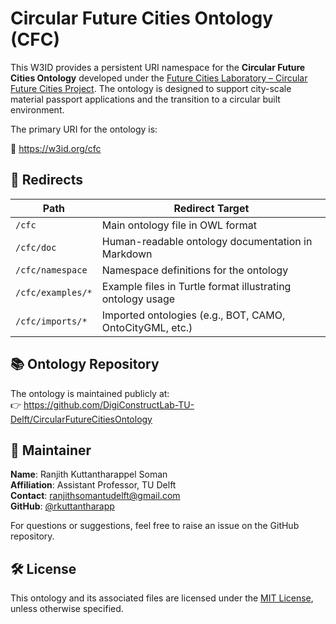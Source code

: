 # Circular Future Cities Ontology (CFC)

This W3ID provides a persistent URI namespace for the **Circular Future Cities Ontology** developed under the [Future Cities Laboratory – Circular Future Cities Project](https://fcl.ethz.ch/research/research-projects/circular-future-cities.html). The ontology is designed to support city-scale material passport applications and the transition to a circular built environment.

The primary URI for the ontology is:

📌 https://w3id.org/cfc

## 🔁 Redirects

| Path               | Redirect Target                                                                 |
|--------------------|----------------------------------------------------------------------------------|
| `/cfc`             | Main ontology file in OWL format                                                |
| `/cfc/doc`         | Human-readable ontology documentation in Markdown                               |
| `/cfc/namespace`   | Namespace definitions for the ontology                                          |
| `/cfc/examples/*`  | Example files in Turtle format illustrating ontology usage                      |
| `/cfc/imports/*`   | Imported ontologies (e.g., BOT, CAMO, OntoCityGML, etc.)                         |

## 📚 Ontology Repository

The ontology is maintained publicly at:  
👉 https://github.com/DigiConstructLab-TU-Delft/CircularFutureCitiesOntology

## 👤 Maintainer

**Name**: Ranjith Kuttantharappel Soman  
**Affiliation**: Assistant Professor, TU Delft  
**Contact**: ranjithsomantudelft@gmail.com  
**GitHub**: [@rkuttantharapp](https://github.com/rkuttantharapp)

For questions or suggestions, feel free to raise an issue on the GitHub repository.

## 🛠 License

This ontology and its associated files are licensed under the [MIT License](https://opensource.org/licenses/MIT), unless otherwise specified.

